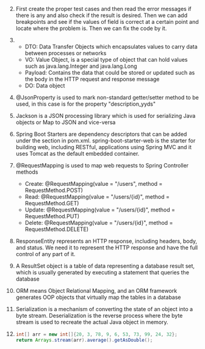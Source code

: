 2. First create the proper test cases and then read the error messages if there is any and also check if the result is desired. Then we can add breakpoints and see if the values of field is correct at a certain point and locate where the problem is. Then we can fix the code by it.
3. 
   - DTO: Data Transfer Objects which encapsulates values to carry data between processes or networks
   - VO: Value Object, is a special type of object that can hold values such as java.lang.Integer and java.lang.Long
   - Payload: Contains the data that could be stored or updated such as the body in the HTTP request and response message
   - DO: Data object
4. @JsonProperty is used to mark non-standard getter/setter method to be used, in this case is for the property "description_yyds"
5. Jackson is a JSON processing library which is used for serializing Java objects or Map to JSON and vice-versa
6. Spring Boot Starters are dependency descriptors that can be added under the <dependencies> section in pom.xml. spring-boot-starter-web is the starter for building web, including RESTful, applications using Spring MVC and it uses Tomcat as the default embedded container.
7. @RequestMapping is used to map web requests to Spring Controller methods
   - Create: @RequestMapping(value = "/users", method = RequestMethod.POST)
   - Read: @RequestMapping(value = "/users/{id}", method = RequestMethod.GET)
   - Update: @RequestMapping(value = "/users/{id}", method = RequestMethod.PUT)
   - Delete: @RequestMapping(value = "/users/{id}", method = RequestMethod.DELETE)
8. ResponseEntity represents an HTTP response, including headers, body, and status. We need it to represent the HTTP response and have the full control of any part of it.
9. A ResultSet object is a table of data representing a database result set, which is usually generated by executing a statement that queries the database
10. ORM means Object Relational Mapping, and an ORM framework generates OOP objects that virtually map the tables in a database

12. Serialization is a mechanism of converting the state of an object into a byte stream. Deserialization is the reverse process where the byte stream is used to recreate the actual Java object in memory.

13. ```java
    int[] arr = new int[]{20, 3, 78, 9, 6, 53, 73, 99, 24, 32};
    return Arrays.stream(arr).average().getAsDouble();
    ```

    